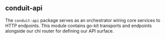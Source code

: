 ## conduit-api

The `conduit-api` package serves as an orchestrator wiring core services to HTTP endpoints.
This module contains go-kit transports and endpoints alongside our chi router for defining 
our API surface.

